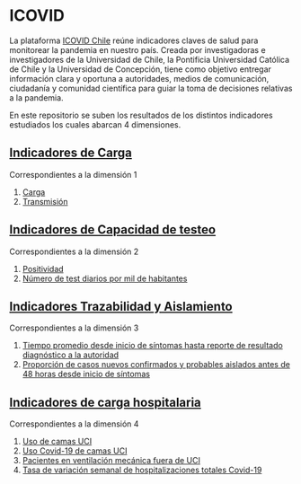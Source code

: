 # ICOVID

La plataforma [ICOVID Chile](https://www.icovidchile.cl) reúne indicadores claves de salud para monitorear la pandemia en nuestro país. Creada por investigadoras e investigadores de la Universidad de Chile, la Pontificia Universidad Católica de Chile y la Universidad de Concepción, tiene como objetivo entregar información clara y oportuna a autoridades, medios de comunicación, ciudadanía y comunidad científica para guiar la toma de decisiones relativas a la pandemia.

En este repositorio se suben los resultados de los distintos indicadores estudiados los cuales abarcan 4 dimensiones.

## [Indicadores de Carga](https://github.com/ccuadradon/ICOVID/tree/master/dimension1)

Correspondientes a la dimensión 1

1. [Carga](https://github.com/ccuadradon/ICOVID/tree/master/dimension1/carga)
2. [Transmisión](https://github.com/ccuadradon/ICOVID/tree/master/dimension1/R)

## [Indicadores de Capacidad de testeo](https://github.com/ccuadradon/ICOVID/tree/master/dimension2)

Correspondientes a la dimensión 2

1. [Positividad](https://github.com/ccuadradon/ICOVID/tree/master/dimension2/positividad)
2. [Número de test diarios por mil de habitantes](https://github.com/ccuadradon/ICOVID/tree/master/dimension2/tasatest)

## [Indicadores Trazabilidad y Aislamiento](https://github.com/ccuadradon/ICOVID/tree/master/dimension3)

Correspondientes a la dimensión 3

1. [Tiempo promedio desde inicio de síntomas hasta reporte de resultado diagnóstico a la autoridad](https://github.com/ccuadradon/ICOVID/tree/master/dimension3/promediorezago)
2. [Proporción de casos nuevos confirmados y probables aislados antes de 48 horas desde inicio de síntomas](https://github.com/ccuadradon/ICOVID/tree/master/dimension3/proptemprano)

## [Indicadores de carga hospitalaria](https://github.com/ccuadradon/ICOVID/tree/master/dimension4)

Correspondientes a la dimensión 4

1. [Uso de camas UCI](https://github.com/ccuadradon/ICOVID/tree/master/dimension4/uci)
2. [Uso Covid-19 de camas UCI](https://github.com/ccuadradon/ICOVID/tree/master/dimension4/ucicovid)
3. [Pacientes en ventilación mecánica fuera de UCI](https://github.com/ccuadradon/ICOVID/tree/master/dimension4/vmnouci)
4. [Tasa de variación semanal de hospitalizaciones totales Covid-19](https://github.com/ccuadradon/ICOVID/tree/master/dimension4/varhosp)
